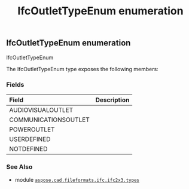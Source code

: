 ﻿---
title: IfcOutletTypeEnum enumeration
second_title: Aspose.CAD for Python via .NET API References
description: 
type: docs
weight: 2580
url: /python-net/aspose.cad.fileformats.ifc.ifc2x3.types/ifcoutlettypeenum/
is_root: false
---

## IfcOutletTypeEnum enumeration

IfcOutletTypeEnum



The IfcOutletTypeEnum type exposes the following members:

### Fields
| Field | Description |
| :- | :- |
| AUDIOVISUALOUTLET |  |
| COMMUNICATIONSOUTLET |  |
| POWEROUTLET |  |
| USERDEFINED |  |
| NOTDEFINED |  |



### See Also
* module [`aspose.cad.fileformats.ifc.ifc2x3.types`](..)
